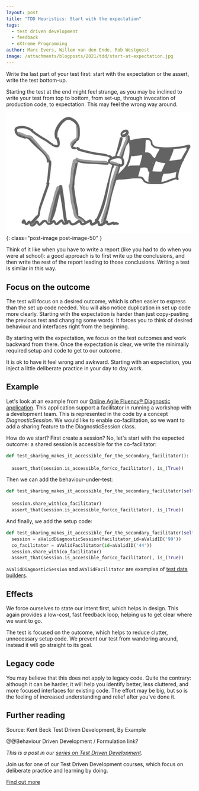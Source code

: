 ```yaml
---
layout: post
title: "TDD Heuristics: Start with the expectation"
tags:
  - test driven development
  - feedback
  - eXtreme Programming
author: Marc Evers, Willem van den Ende, Rob Westgeest
image: /attachments/blogposts/2021/tdd/start-at-expectation.jpg
---
```


Write the last part of your test first: start with the expectation or the
assert, write the test bottom-up.

Starting the test at the end might feel strange, as you may be inclined to write
your test from top to bottom, from set-up, through invocation of production
code, to expectation. This may feel the wrong way around.

![start with the expectation, person holding a finish flag](/attachments/blogposts/2021/tdd/start-at-expectation.jpg)
{: class="post-image post-image-50" }

Think of it like when you have to write a report (like you had to do when you
were at school): a good approach is to first write up the conclusions, and then
write the rest of the report leading to those conclusions. Writing a test is
similar in this way.

## Focus on the outcome 

The test will focus on a desired outcome, which is often easier to express than
the set up code needed. You will also notice duplication in set up code more
clearly. Starting with the expectation is harder than just copy-pasting the
previous test and changing some words. It forces you to think of desired
behaviour and interfaces right from the beginning.

By starting with the expectation, we focus on the test outcomes and work
backward from there. Once the expectation is clear, we write the minimally
required setup and code to get to our outcome.

It is ok to have it feel wrong and awkward. Starting with an expectation, 
you inject a little deliberate practice in your day to day work. 

## Example

Let's look at an example from our [Online Agile Fluency® Diagnostic
application](/2020/09/25/hexagonal-frontend-example.html). This application
support a facilitator in running a workshop with a development team. This is
represented in the code by a concept _DiagnosticSession_. We would like to
enable co-facilitation, so we want to add a sharing feature to the
DiagnosticSession class. 

How do we start? First create a session? No, let's start with the
expected outcome: a shared session is accessible for the co-facilitator:

```python
def test_sharing_makes_it_accessible_for_the_secondary_facilitator():

  assert_that(session.is_accessible_for(co_facilitator), is_(True))
```

Then we can add the behaviour-under-test:

```python
def test_sharing_makes_it_accessible_for_the_secondary_facilitator(self):

  session.share_with(co_facilitator)
  assert_that(session.is_accessible_for(co_facilitator), is_(True))
```

And finally, we add the setup code:

```python
def test_sharing_makes_it_accessible_for_the_secondary_facilitator(self):
  session = aValidDiagnosticSession(facilitator_id=aValidID('99'))
  co_facilitator = aValidFacilitator(id=aValidID('44'))
  session.share_with(co_facilitator)
  assert_that(session.is_accessible_for(co_facilitator), is_(True))
```

`aValidDiagnosticSession` and `aValidFacilitator` are examples of [test data builders](/2020/10/09/test-data-builders.html).

## Effects

We force ourselves to state our intent first, which helps in design. This again
provides a low-cost, fast feedback loop, helping us to get clear where we want
to go.

The test is focused on the outcome, which helps to reduce clutter, unnecessary
setup code. We prevent our test from wandering around, instead it will go
straight to its goal.

## Legacy code

You may believe that this does not apply to legacy code. Quite the contrary:
although it can be harder, it will help you identify better, less cluttered, and
more focused interfaces for existing code. The effort may be big, but so is the
feeling of increased understanding and relief after you've done it.

## Further reading

Source: Kent Beck Test Driven Development, By Example

@@Behaviour Driven Development / Formulation link? 

_This is a post in our [series on Test Driven Development](/blog-by-tag#tag-test-driven-development)._

<aside>
  <p>Join us for one of our Test Driven Development courses, which focus on deliberate practice and learning by doing.
  </p>
  <p><div>
    <a href="/training/test-driven-development">Find out more</a>
  </div></p>
</aside>
